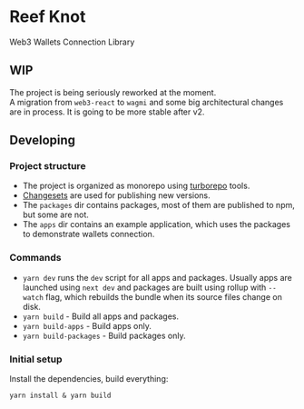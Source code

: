 # Reef Knot
Web3 Wallets Connection Library

## WIP
The project is being seriously reworked at the moment.  
A migration from `web3-react` to `wagmi` and some big architectural changes are in process. It is going to be more stable after v2.

## Developing

### Project structure
- The project is organized as monorepo using [turborepo](https://turbo.build/repo) tools.
- [Changesets](https://github.com/changesets/changesets/blob/main/docs/intro-to-using-changesets.md) are used for publishing new versions.
- The `packages` dir contains packages, most of them are published to npm, but some are not.
- The `apps` dir contains an example application, which uses the packages to demonstrate wallets connection. 

### Commands
- `yarn dev` runs the `dev` script for all apps and packages.
Usually apps are launched using `next dev` and packages are built using rollup with `--watch` flag, which rebuilds the bundle when its source files change on disk.
- `yarn build` - Build all apps and packages.
- `yarn build-apps` - Build apps only.
- `yarn build-packages` - Build packages only.

### Initial setup
Install the dependencies, build everything:
```
yarn install & yarn build 
```
